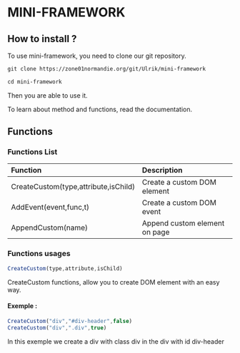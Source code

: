 # MINI-FRAMEWORK

## How to install ?

To use mini-framework, you need to clone our git repository.

```txt
git clone https://zone01normandie.org/git/Ulrik/mini-framework

cd mini-framework
```

Then you are able to use it.

To learn about method and functions, read the documentation.

## Functions

### Functions List

| Function                             | Description                        |
| :--------                            | :-------                           |
| CreateCustom(type,attribute,isChild) | Create a custom DOM element        | 
| AddEvent(event,func,t)               | Create a custom DOM event          |
| AppendCustom(name)                   | Append custom element on page      |

### Functions usages

```js
CreateCustom(type,attribute,isChild)
```

CreateCustom functions, allow you to create DOM element with an easy way.

#### Exemple : 

```js
CreateCustom("div","#div-header",false)
CreateCustom("div",".div",true)
```

In this exemple we create a div with class div in the div with id div-header